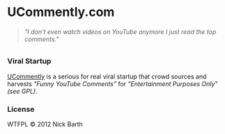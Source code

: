 # UCommently.com
> ###### *"I don't even watch videos on YouTube anymore I just read the top comments."*

### Viral Startup

[UCommently](http://ucommently.com) is a serious for real viral startup that crowd sources and harvests
*"Funny YouTube Comments"* for *"Entertainment Purposes Only" (see GPL)*. 

### License
WTFPL &copy; 2012 Nick Barth